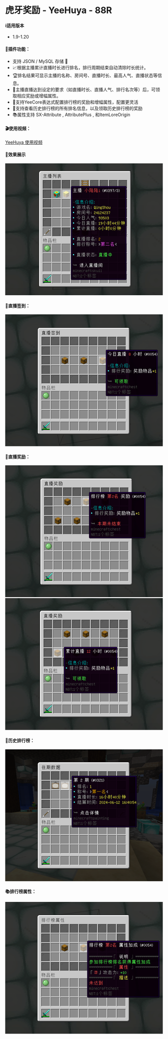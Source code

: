 # 虎牙奖励 - YeeHuya - 88R
#### ℹ️适用版本
- 1.9-1.20
#### 🔧插件功能：
- 支持 JSON / MySQL 存储 📁
- 📈根据主播累计直播时长进行排名，排行周期结束自动清除时长统计。
- 🏆排名结果可显示主播的名称、房间号、直播时长、最高人气、直播状态等信息。
- 🎁主播直播达到设定的要求（如直播时长、直播人气、排行名次等）后，可领取相应奖励或增幅属性。
- 📝支持YeeCore表达式配置排行榜的奖励和增幅属性，配置更灵活
- 🔄支持查看历史排行榜的所有排名信息，以及领取历史排行榜的奖励
- 📚属性支持 SX-Attribute , AttributePlus , 和ItemLoreOrigin
#### 🎬使用视频：
[YeeHuya 使用视频](https://www.bilibili.com/video/BV1x1421C7YJ/?share_source=copy_web&vd_source=92b2fd908671149c91aa9aa2d1163754)

#### 🎉效果展示
![img.png](img/img.png)
#### 📅直播签到：
![img_1.png](img/img_1.png)
#### 🎁直播奖励：
![img_2.png](img/img_2.png)
![img_3.png](img/img_3.png)
#### 🔄历史排行榜：
![img_4.png](img/img_4.png)
#### 📚排行榜属性：
![img_5.png](img/img_5.png)
